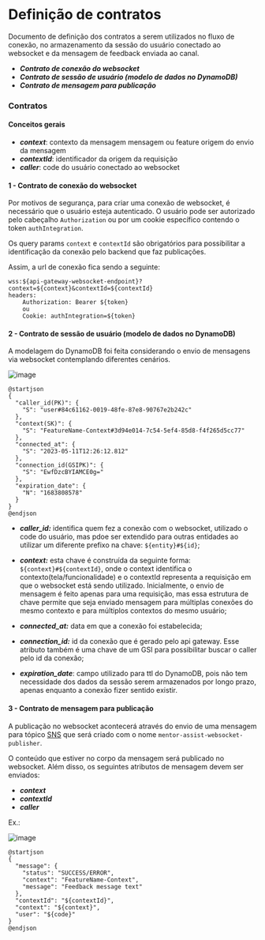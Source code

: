 # Definição de contratos

Documento de definição dos contratos a serem utilizados no fluxo de conexão, no armazenamento da sessão do usuário conectado ao websocket e da mensagem de feedback enviada 
ao canal.

  - _**Contrato de conexão do websocket**_
  - _**Contrato de sessão de usuário (modelo de dados no DynamoDB)**_
  - _**Contrato de mensagem para publicação**_


### Contratos

#### Conceitos gerais

  - _**context**_: contexto da mensagem mensagem ou feature origem do envio da mensagem
  - _**contextId**_: identificador da origem da requisição
  - _**caller**_: code do usuário conectado ao websocket


#### 1 - Contrato de conexão do websocket

Por motivos de segurança, para criar uma conexão de websocket, é necessário que o usuário esteja autenticado. O usuário pode ser autorizado pelo cabeçalho `Authorization` ou por um cookie específico contendo o token `authIntegration`.

Os query params `context` e `contextId` são obrigatórios para possibilitar a identificação da conexão pelo backend que faz publicações.

Assim, a url de conexão fica sendo a seguinte:

```
wss:${api-gateway-websocket-endpoint}?context=${context}&contextId=${contextId}
headers:
    Authorization: Bearer ${token}
    ou
    Cookie: authIntegration=${token}
```


#### 2 - Contrato de sessão de usuário (modelo de dados no DynamoDB)

A modelagem do DynamoDB foi feita considerando o envio de mensagens via websocket contemplando diferentes cenários.

![image](https://github.com/user-attachments/assets/0a0626e8-3eee-47d7-9e13-f36ac6fe779d)

```plantuml
@startjson
{
  "caller_id(PK)": {
    "S": "user#84c61162-0019-48fe-87e8-90767e2b242c"
  },
  "context(SK)": {
    "S": "FeatureName-Context#3d94e014-7c54-5ef4-85d8-f4f265d5cc77"
  },
  "connected_at": {
    "S": "2023-05-11T12:26:12.812"
  },
  "connection_id(GSIPK)": {
    "S": "EwfDzcBYIAMCE0g="
  },
  "expiration_date": {
    "N": "1683808578"
  }
}
@endjson
```
  - _**caller_id:**_ identifica quem fez a conexão com o websocket, utilizado o code do usuário, mas pdoe ser extendido para outras entidades ao utilizar um diferente prefixo na chave: `${entity}#${id}`;
 
  - _**context:**_ esta chave é construída da seguinte forma: `${context}#${contextId}`, onde o context identifica o contexto(tela/funcionalidade) e o contextId representa a requisição em que o websocket está sendo utilizado. Inicialmente, o envio de mensagem é feito apenas para uma requisição, mas essa estrutura de chave permite que seja enviado mensagem para múltiplas conexões do mesmo contexto e para múltiplos contextos do mesmo usuário;

  - _**connected_at:**_ data em que a conexão foi estabelecida;

  - _**connection_id:**_ id da conexão que é gerado pelo api gateway. Esse atributo também é uma chave de um GSI para possibilitar buscar o caller pelo id da conexão;

  - _**expiration_date**_: campo utilizado para ttl do DynamoDB, pois não tem necessidade dos dados da sessão serem armazenados por longo prazo, apenas enquanto a conexão fizer sentido existir.


#### 3 - Contrato de mensagem para publicação

A publicação no websocket acontecerá através do envio de uma mensagem para tópico [SNS](https://docs.aws.amazon.com/pt_br/sns/latest/dg/welcome.html) que será criado com o nome `mentor-assist-websocket-publisher`. 

O conteúdo que estiver no corpo da mensagem será publicado no websocket. Além disso, os seguintes atributos de mensagem devem ser enviados:

  - _**context**_
  - _**contextId**_
  - _**caller**_

Ex.: 

![image](https://github.com/user-attachments/assets/e19d1aeb-56cd-49e3-87b5-e96b6475bd65)

```plantuml
@startjson
{
  "message": {
    "status": "SUCCESS/ERROR",
    "context": "FeatureName-Context",
    "message": "Feedback message text" 
  },
  "contextId": "${contextId}",
  "context": "${context}",
  "user": "${code}"
}
@endjson
```